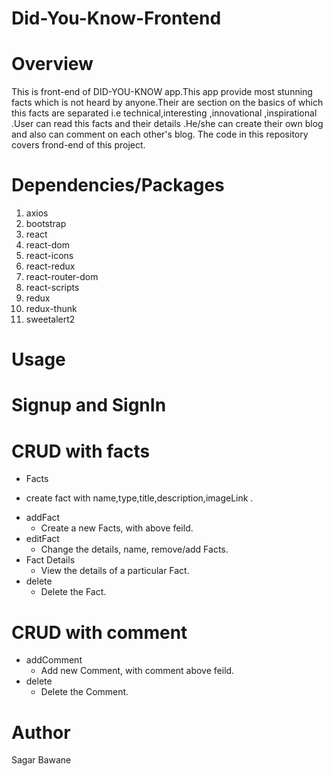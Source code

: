 # Did-You-Know-Frontend
 # Overview

This is front-end of DID-YOU-KNOW app.This app provide most stunning facts which is not heard by anyone.Their are section on the basics of which this facts are separated i.e technical,interesting ,innovational ,inspirational .User can read this facts and their details .He/she can create their own blog and also can comment on each other's blog.
The code in this repository covers frond-end of this project.



# Dependencies/Packages
1. axios
2. bootstrap
3. react
4. react-dom
5. react-icons
6. react-redux
7. react-router-dom
8. react-scripts
9. redux
10. redux-thunk
11. sweetalert2

# Usage
 # Signup and SignIn
 # CRUD with facts
 * Facts
  - create fact with name,type,title,description,imageLink .
* addFact
  - Create a new Facts, with above feild.
* editFact
  - Change the details, name, remove/add Facts.
* Fact Details
  - View the details of a particular Fact.
* delete
  - Delete the Fact.
  
 # CRUD with comment
 * addComment
   - Add  new Comment, with comment above feild.
* delete
  - Delete the Comment.  
# Author
Sagar Bawane


